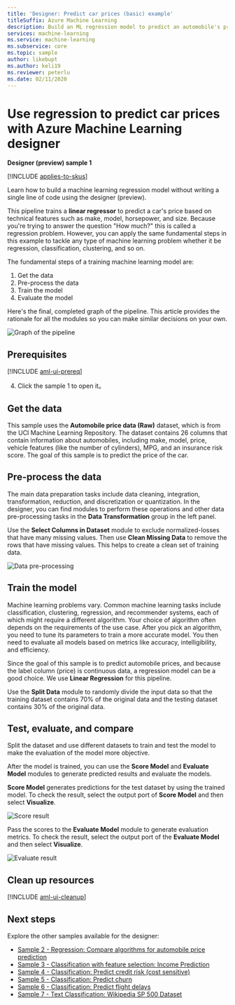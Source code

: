 ```yaml
---
title: 'Designer: Predict car prices (basic) example'
titleSuffix: Azure Machine Learning
description: Build an ML regression model to predict an automobile's price without writing a single line of code with Azure Machine Learning designer.
services: machine-learning
ms.service: machine-learning
ms.subservice: core
ms.topic: sample
author: likebupt
ms.author: keli19
ms.reviewer: peterlu
ms.date: 02/11/2020
---
```

# Use regression to predict car prices with Azure Machine Learning designer

**Designer (preview) sample 1**

[!INCLUDE [applies-to-skus](../../includes/aml-applies-to-enterprise-sku.md)]

Learn how to build a machine learning regression model without writing a single line of code using the designer (preview).

This pipeline trains a **linear regressor** to predict a car's price based on technical features such as make, model, horsepower, and size. Because you're trying to answer the question "How much?" this is called a regression problem. However, you can apply the same fundamental steps in this example to tackle any type of machine learning problem whether it be regression, classification, clustering, and so on.

The fundamental steps of a training machine learning model are:

1. Get the data
1. Pre-process the data
1. Train the model
1. Evaluate the model

Here's the final, completed graph of the pipeline. This article provides the rationale for all the modules so you can make similar decisions on your own.

![Graph of the pipeline](./media/how-to-designer-sample-regression-automobile-price-basic/overall-graph.png)

## Prerequisites

[!INCLUDE [aml-ui-prereq](../../includes/aml-ui-prereq.md)]

4. Click the sample 1 to open it。


## Get the data

This sample uses the **Automobile price data (Raw)** dataset, which is from the UCI Machine Learning Repository. The dataset contains 26 columns that contain information about automobiles, including make, model, price, vehicle features (like the number of cylinders), MPG, and an insurance risk score. The goal of this sample is to predict the price of the car.

## Pre-process the data

The main data preparation tasks include data cleaning, integration, transformation, reduction, and discretization or quantization. In the designer, you can find modules to perform these operations and other data pre-processing tasks in the **Data Transformation** group in the left panel.

Use the **Select Columns in Dataset** module to exclude normalized-losses that have many missing values. Then use **Clean Missing Data** to remove the rows that have missing values. This helps to create a clean set of training data.

![Data pre-processing](./media/how-to-designer-sample-regression-automobile-price-basic/data-processing.png)

## Train the model

Machine learning problems vary. Common machine learning tasks include classification, clustering, regression, and recommender systems, each of which might require a different algorithm. Your choice of algorithm often depends on the requirements of the use case. After you pick an algorithm, you need to tune its parameters to train a more accurate model. You then need to evaluate all models based on metrics like accuracy, intelligibility, and efficiency.

Since the goal of this sample is to predict automobile prices, and because the label column (price) is continuous data, a regression model can be a good choice. We use **Linear Regression** for this pipeline.

Use the **Split Data** module to randomly divide the input data so that the training dataset contains 70% of the original data and the testing dataset contains 30% of the original data.

## Test, evaluate, and compare

Split the dataset and use different datasets to train and test the model to make the evaluation of the model more objective.

After the model is trained, you can use the **Score Model** and **Evaluate Model** modules to generate predicted results and evaluate the models.

**Score Model** generates predictions for the test dataset by using the trained model. To check the result, select the output port of **Score Model** and then select **Visualize**.

![Score result](./media/how-to-designer-sample-regression-automobile-price-basic/sample1-score-1225.png)

Pass the scores to the **Evaluate Model** module to generate evaluation metrics. To check the result, select the output port of the **Evaluate Model** and then select **Visualize**.

![Evaluate result](./media/how-to-designer-sample-regression-automobile-price-basic/sample1-evaluate-1225.png)

## Clean up resources

[!INCLUDE [aml-ui-cleanup](../../includes/aml-ui-cleanup.md)]

## Next steps

Explore the other samples available for the designer:

- [Sample 2 - Regression: Compare algorithms for automobile price prediction](how-to-designer-sample-regression-automobile-price-compare-algorithms.md)
- [Sample 3 - Classification with feature selection: Income Prediction](how-to-designer-sample-classification-predict-income.md)
- [Sample 4 - Classification: Predict credit risk (cost sensitive)](how-to-designer-sample-classification-credit-risk-cost-sensitive.md)
- [Sample 5 - Classification: Predict churn](how-to-designer-sample-classification-churn.md)
- [Sample 6 - Classification: Predict flight delays](how-to-designer-sample-classification-flight-delay.md)
- [Sample 7 - Text Classification: Wikipedia SP 500 Dataset](how-to-designer-sample-text-classification.md)
